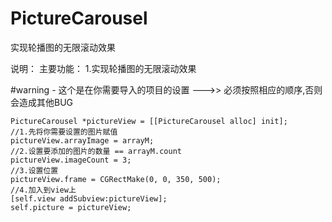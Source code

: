 # PictureCarousel
实现轮播图的无限滚动效果

说明：
主要功能：
1.实现轮播图的无限滚动效果
    
#warning - 这个是在你需要导入的项目的设置 --->> 必须按照相应的顺序,否则会造成其他BUG

    PictureCarousel *pictureView = [[PictureCarousel alloc] init];
    //1.先将你需要设置的图片赋值
    pictureView.arrayImage = arrayM;
    //2.设置要添加的图片的数量 == arrayM.count
    pictureView.imageCount = 3;
    //3.设置位置
    pictureView.frame = CGRectMake(0, 0, 350, 500);
    //4.加入到view上
    [self.view addSubview:pictureView];
    self.picture = pictureView;
